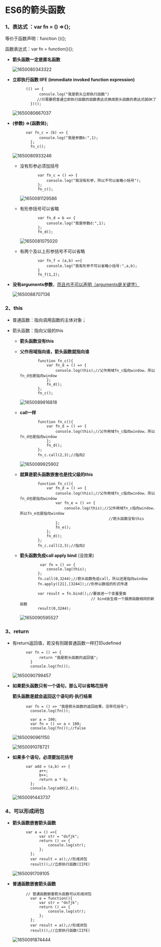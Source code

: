 # ES6的箭头函数

### **1、表达式** ：var fn = () =>{};

等价于函数声明：function (){};

函数表达式：var fn = function(){};

* **箭头函数一定是匿名函数**

  ![1650080343322](C:\Users\Administrator\AppData\Roaming\Typora\typora-user-images\1650080343322.png)

* **立即执行函数   IIFE   (immediate invoked function expression)**

  ```
   		(() => {
              console.log("我是箭头立即执行函数")
             //只需要把普通立即执行函数的函数表达式换成箭头函数的表达式就OK了
          })();
  ```

  ![1650080667037](C:\Users\Administrator\AppData\Roaming\Typora\typora-user-images\1650080667037.png)

* **(参数) =>{函数体};**

  ```
   		var fn_c = (b) => {
              console.log("我是参数b:",1);
          };
          fn_c();
  ```

  ![1650080933246](C:\Users\Administrator\AppData\Roaming\Typora\typora-user-images\1650080933246.png)

  * 没有形参必须加括号

    ```
    		var fn_c = () => {
                console.log("我没有形参，所以不可以省略小括号");
            };
            fn_c();
    ```

    ![1650081129586](C:\Users\Administrator\AppData\Roaming\Typora\typora-user-images\1650081129586.png)

  * 有形参括号可以省略

    ```
    		var fn_d = b => {
                console.log("我是参数d:",1);
            };
            fn_d();
    ```

    ![1650081075020](C:\Users\Administrator\AppData\Roaming\Typora\typora-user-images\1650081075020.png)

  * 有两个及以上形参括号不可以省略

    ```
    		var fn_f = (a,b) =>{
                console.log("我有形参不可以省略小括号:",a,b);
            }
            fn_f(1,2);
    ```

* **没有arguments参数**，<u>而且也不可以声明（arguments是关键字）</u>

  ![1650088707136](C:\Users\Administrator\AppData\Roaming\Typora\typora-user-images\1650088707136.png)

### **2、this**

* 普通函数：指向调用函数的主体对象；

* 箭头函数：指向父级的this

  * **箭头函数没有this**

  * **父作用域指向谁，箭头函数就指向谁**

    ```
    		function fn_c(){
                var fn_d = () => {
                    console.log(this);//父作用域fn_c指向window，所以										fn_d也是指向window
                };
                fn_d();
            };
            fn_c();
    ```

    ![1650089816818](C:\Users\Administrator\AppData\Roaming\Typora\typora-user-images\1650089816818.png)

  * **call一样**

    ```
    		function fn_c(){
                var fn_d = () => {
                    console.log(this);//父作用域fn_c指向window，所以										fn_d也是指向window
                };
                fn_d();
            };
            fn_c.call(2,3);//指向2
    ```

    ![1650089925902](C:\Users\Administrator\AppData\Roaming\Typora\typora-user-images\1650089925902.png)

  * **就算是箭头函数嵌套也是找父级的this**

    ```
    		function fn_c(){
                var fn_d = () => {
                    console.log(this);//父作用域fn_c指向window，所以										fn_d也是指向window
                    var fn_e = () => {
                        console.log(this);//父作用域fn_c指向window，										所以fn_e也是指向window
                        					//箭头函数没有this
                    };
                    fn_e();
                };
                fn_d();
            };
            fn_c.call(2,3);//指向2
    ```

  * **箭头函数免疫call  apply   bind** (没效果)

    ```
     		 var fn = () => {
                console.log(this);
            };
            fn.call(0,3244);//箭头函数免疫call，所以还是指向window
            fn.apply([21],[3244]);//形参以数组的形式传递
            
            var result = fn.bind();//要装进一个变量里面
                                    // bind会生成一个跟原函数相同的新											函数
            result(0,3244);
    ```

    ![1650090595527](C:\Users\Administrator\AppData\Roaming\Typora\typora-user-images\1650090595527.png)

### 3、return

* 有return返回值，若没有则跟普通函数一样打印udefined

  ```
   		var fn = () => {
              return "我是箭头函数的返回值";
          }
          console.log(fn());
  ```

  ![1650090799457](C:\Users\Administrator\AppData\Roaming\Typora\typora-user-images\1650090799457.png)

* **如果箭头函数只有一个语句，那么可以省略花括号**

  **箭头函数是就会返回这个语句的·执行结果**

  ```
  		var fn = () => "我是箭头函数的返回结果，没带花括号";
          console.log(fn());
          
          var a = 100;
          var fn = () => a < 100;
          console.log(fn());//false
  ```

  ![1650090961150](C:\Users\Administrator\AppData\Roaming\Typora\typora-user-images\1650090961150.png)

  ![1650091078721](C:\Users\Administrator\AppData\Roaming\Typora\typora-user-images\1650091078721.png)

* **如果多个语句，必须要加花括号**

  ```
  		var add = (a,b) => {
              a++;
              b++;
              return a * b;
          };
          console.log(add(2,4));
  ```

  ![1650091443737](C:\Users\Administrator\AppData\Roaming\Typora\typora-user-images\1650091443737.png)

### 4、可以形成闭包

* **箭头函数嵌套箭头函数**

  ```
  		var a = () =>{
              var str = "dsfjk";
              return () => {
                  console.log(str);
              };
          };
          var result = a();//形成闭包
          result();//立即执行函数(IIFE)
  ```

  ![1650091709105](C:\Users\Administrator\AppData\Roaming\Typora\typora-user-images\1650091709105.png)

* **普通函数嵌套箭头函数**

  ```
  		// 普通函数嵌套箭头函数可以形成闭包
          var a = function(){
              var str = "dsfjk";
              return () => {
                  console.log(str);
              };
          };
          var result = a();//形成闭包
          result();//立即执行函数(IIFE)
  ```

  ![1650091874444](C:\Users\Administrator\AppData\Roaming\Typora\typora-user-images\1650091874444.png)